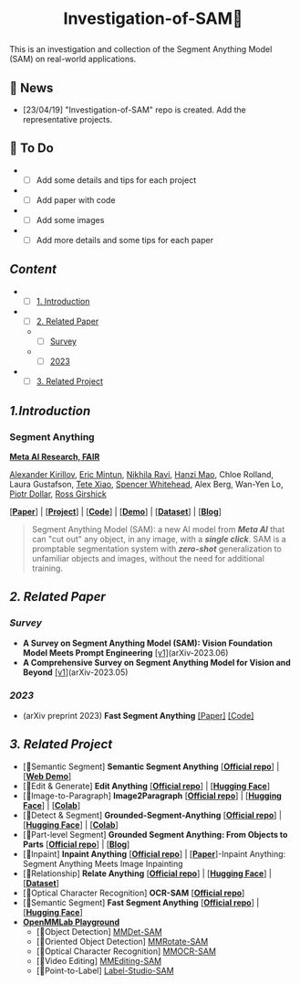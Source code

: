 # <p align=center> Investigation-of-SAM🤔</p>
This is an investigation and collection of the Segment Anything Model (SAM) on real-world applications.

## 🎑 News
* [23/04/19] "Investigation-of-SAM" repo is created. Add the representative projects.

## 🍵 To Do
* - [ ] Add some details and tips for each project
* - [ ] Add paper with code
* - [ ] Add some images
* - [ ] Add more details and some tips for each paper

## <span id="head-content"> *Content* </span>
* - [ ] [1. Introduction](#head1)
* - [ ] [2. Related Paper](#head2)
  * - [ ] [Survey](#headsurvey)
  * - [ ] [2023](#head2023)
* - [ ] [3. Related Project](#head3)
  
## <span id="head1"> *1.Introduction* </span>
### Segment Anything
**[Meta AI Research, FAIR](https://ai.facebook.com/research/)**

[Alexander Kirillov](https://alexander-kirillov.github.io/), [Eric Mintun](https://ericmintun.github.io/), [Nikhila Ravi](https://nikhilaravi.com/), [Hanzi Mao](https://hanzimao.me/), Chloe Rolland, Laura Gustafson, [Tete Xiao](https://tetexiao.com), [Spencer Whitehead](https://www.spencerwhitehead.com/), Alex Berg, Wan-Yen Lo, [Piotr Dollar](https://pdollar.github.io/), [Ross Girshick](https://www.rossgirshick.info/)

[[**Paper**](https://ai.facebook.com/research/publications/segment-anything/)] | [[**Project**](https://segment-anything.com/)] | [[**Code**](https://github.com/facebookresearch/segment-anything)] | [[**Demo**](https://segment-anything.com/demo)] | [[**Dataset**](https://segment-anything.com/dataset/index.html)] | [[**Blog**](https://ai.facebook.com/blog/segment-anything-foundation-model-image-segmentation/)]

> Segment Anything Model (SAM): a new AI model from ***Meta AI*** that can "cut out" any object, in any image, with a ***single click***. SAM is a promptable segmentation system with ***zero-shot*** generalization to unfamiliar objects and images, without the need for additional training.

## <span id="head2"> *2. Related Paper* </span>

### <span id="headsurvey"> *Survey* </span>
* **A Survey on Segment Anything Model (SAM): Vision Foundation Model Meets Prompt Engineering** [[v1]](https://arxiv.org/abs/2306.06211)(arXiv-2023.06) 
* **A Comprehensive Survey on Segment Anything Model for Vision and Beyond** [[v1]](https://arxiv.org/abs/2305.08196)(arXiv-2023.05) 


### <span id="head2023"> *2023* </span>
* (arXiv preprint 2023) **Fast Segment Anything** [[Paper]](https://arxiv.org/abs/2306.12156) [[Code]](https://github.com/CASIA-IVA-Lab/FastSAM) 


## <span id="head3"> *3. Related Project* </span>
* [🚩Semantic Segment] **Semantic Segment Anything** [[**Official repo**](https://github.com/fudan-zvg/Semantic-Segment-Anything)] | [[**Web Demo**](https://replicate.com/cjwbw/semantic-segment-anything)]
* [🚩Edit & Generate] **Edit Anything** [[**Official repo**](https://github.com/sail-sg/EditAnything)] | [[**Hugging Face**](https://huggingface.co/spaces/shgao/EditAnything)]
* [🚩Image-to-Paragraph] **Image2Paragraph** [[**Official repo**](https://github.com/showlab/Image2Paragraph)] | [[**Hugging Face**](https://huggingface.co/spaces/Awiny/Image2Paragraph)] | [[**Colab**](https://colab.research.google.com/drive/1RCzMgApzbwI6cp_NZGIbHBP_HDslZjeH?usp=sharing)]
* [🚩Detect & Segment] **Grounded-Segment-Anything** [[**Official repo**](https://github.com/IDEA-Research/Grounded-Segment-Anything)] | [[**Hugging Face**](https://huggingface.co/spaces/IDEA-Research/Grounded-SAM)] | [[**Colab**](https://github.com/camenduru/grounded-segment-anything-colab)]
* [🚩Part-level Segment] **Grounded Segment Anything: From Objects to Parts** [[**Official repo**](https://github.com/Cheems-Seminar/grounded-segment-any-parts#grounded-segment-anything-from-objects-to-parts)] | [[**Blog**](https://cheems-seminar.github.io/)]
* [🚩Inpaint] **Inpaint Anything** [[**Official repo**](https://github.com/geekyutao/Inpaint-Anything)] | [[**Paper**](https://arxiv.org/abs/2304.06790)]-Inpaint Anything: Segment Anything Meets Image Inpainting
* [🚩Relationship] **Relate Anything** [[**Official repo**](https://github.com/Luodian/RelateAnything)] | [[**Hugging Face**](https://huggingface.co/spaces/mmlab-ntu/relate-anything-model)] | [[**Dataset**](https://psgdataset.org/)]
* [🚩Optical Character Recognition] **OCR-SAM** [[**Official repo**](https://github.com/yeungchenwa/OCR-SAM)] 
* [🚩Semantic Segment] **Fast Segment Anything** [[**Official repo**](https://github.com/CASIA-IVA-Lab/FastSAM)] | [[**Hugging Face**](https://huggingface.co/spaces/An-619/FastSAM)]
* [**OpenMMLab Playground**](https://github.com/open-mmlab/playground)
  * [🚩Object Detection] [MMDet-SAM](https://github.com/open-mmlab/playground/blob/main/mmdet_sam)
  * [🚩Oriented Object Detection] [MMRotate-SAM](https://github.com/open-mmlab/playground/blob/main/mmrotate_sam)
  * [🚩Optical Character Recognition] [MMOCR-SAM](https://github.com/open-mmlab/playground/blob/main/mmocr_sam)
  * [🚩Video Editing] [MMEditing-SAM](https://github.com/open-mmlab/playground/blob/main/mmediting_sam)
  * [🚩Point-to-Label] [Label-Studio-SAM](https://github.com/open-mmlab/playground/tree/main/label_anything)

